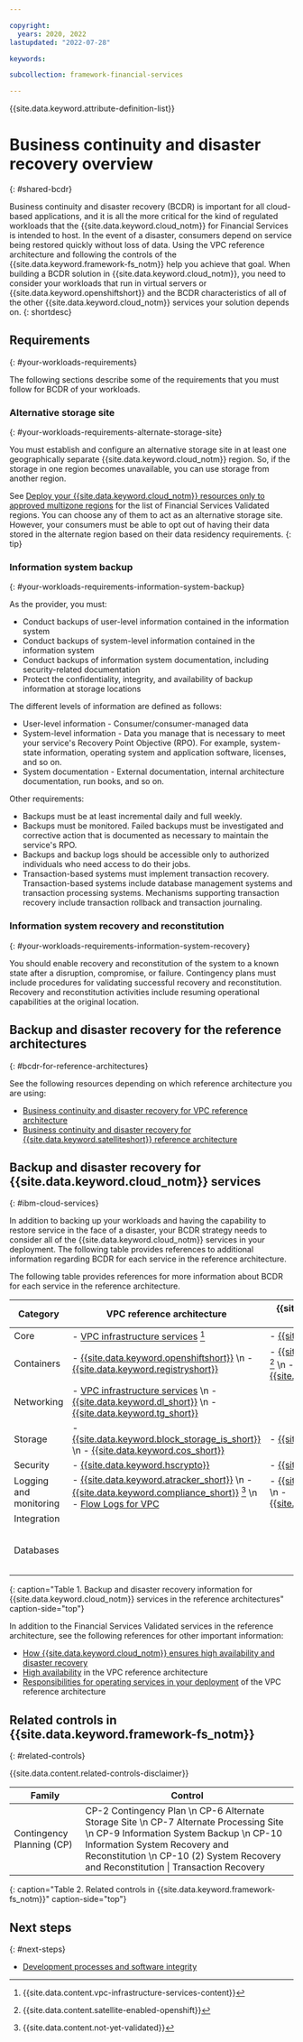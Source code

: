 ```yaml
---

copyright:
  years: 2020, 2022
lastupdated: "2022-07-28"

keywords: 

subcollection: framework-financial-services

---
```


{{site.data.keyword.attribute-definition-list}}

# Business continuity and disaster recovery overview
{: #shared-bcdr}

Business continuity and disaster recovery (BCDR) is important for all cloud-based applications, and it is all the more critical for the kind of regulated workloads that the {{site.data.keyword.cloud_notm}} for Financial Services is intended to host. In the event of a disaster, consumers depend on service being restored quickly without loss of data. Using the VPC reference architecture and following the controls of the {{site.data.keyword.framework-fs_notm}} help you achieve that goal. When building a BCDR solution in {{site.data.keyword.cloud_notm}}, you need to consider your workloads that run in virtual servers or {{site.data.keyword.openshiftshort}} and the BCDR characteristics of all of the other {{site.data.keyword.cloud_notm}} services your solution depends on.
{: shortdesc}

## Requirements
{: #your-workloads-requirements}

The following sections describe some of the requirements that you must follow for BCDR of your workloads.

### Alternative storage site 
{: #your-workloads-requirements-alternate-storage-site}

You must establish and configure an alternative storage site in at least one geographically separate {{site.data.keyword.cloud_notm}} region. So, if the storage in one region becomes unavailable, you can use storage from another region.

See [Deploy your {{site.data.keyword.cloud_notm}} resources only to approved multizone regions](/docs/framework-financial-services?topic=framework-financial-services-best-practices#best-practices-financial-services-regions) for the list of Financial Services Validated regions. You can choose any of them to act as an alternative storage site. However, your consumers must be able to opt out of having their data stored in the alternate region based on their data residency requirements.
{: tip}



### Information system backup
{: #your-workloads-requirements-information-system-backup}

As the provider, you must:

* Conduct backups of user-level information contained in the information system
* Conduct backups of system-level information contained in the information system
* Conduct backups of information system documentation, including security-related documentation
* Protect the confidentiality, integrity, and availability of backup information at storage locations  

The different levels of information are defined as follows:

* User-level information - Consumer/consumer-managed data
* System-level information - Data you manage that is necessary to meet your service's Recovery Point Objective (RPO). For example, system-state information, operating system and application software, licenses, and so on.
* System documentation - External documentation, internal architecture documentation, run books, and so on.

Other requirements:

* Backups must be at least incremental daily and full weekly.
* Backups must be monitored. Failed backups must be investigated and corrective action that is documented as necessary to maintain the service's RPO.
* Backups and backup logs should be accessible only to authorized individuals who need access to do their jobs.
* Transaction-based systems must implement transaction recovery. Transaction-based systems include database management systems and transaction processing systems. Mechanisms supporting transaction recovery include transaction rollback and transaction journaling.

### Information system recovery and reconstitution
{: #your-workloads-requirements-information-system-recovery}

You should enable recovery and reconstitution of the system to a known state after a disruption, compromise, or failure. Contingency plans must include procedures for validating successful recovery and reconstitution.  Recovery and reconstitution activities include resuming operational capabilities at the original location.

## Backup and disaster recovery for the reference architectures
{: #bcdr-for-reference-architectures}

See the following resources depending on which reference architecture you are using:

- [Business continuity and disaster recovery for VPC reference architecture](/docs/framework-financial-services?topic=framework-financial-services-vpc-architecture-bcdr)
- [Business continuity and disaster recovery for {{site.data.keyword.satelliteshort}} reference architecture](/docs/framework-financial-services?topic=framework-financial-services-satellite-architecture-bcdr)

## Backup and disaster recovery for {{site.data.keyword.cloud_notm}} services
{: #ibm-cloud-services}

In addition to backing up your workloads and having the capability to restore service in the face of a disaster, your BCDR strategy needs to consider all of the {{site.data.keyword.cloud_notm}} services in your deployment. The following table provides references to additional information regarding BCDR for each service in the reference architecture.

The following table provides references for more information about BCDR for each service in the reference architecture.

| Category | VPC reference architecture | {{site.data.keyword.satelliteshort}} reference architecture | Optional for both |
|----------|-------------------|-------------------|-------------------|
| Core  | - [VPC infrastructure services](/vpc?topic=vpc-ha-dr-vpc) [^tabletext] | - [{{site.data.keyword.satelliteshort}}](/docs/satellite?topic=satellite-ha) |  |
| Containers  | - [{{site.data.keyword.openshiftshort}}](/docs/openshift?topic=openshift-ha) \n - [{{site.data.keyword.registryshort}}](/docs/Registry?topic=Registry-ha-dr) | - [{{site.data.keyword.openshiftshort}}](/docs/openshift?topic=openshift-ha) [^tabletext-satellite-enabled-openshift] \n - [{{site.data.keyword.registryshort}}](/docs/Registry?topic=Registry-ha-dr) |  |
| Networking  | - [VPC infrastructure services](/vpc?topic=vpc-ha-dr-vpc) \n - [{{site.data.keyword.dl_short}}](/docs/dl?topic=dl-ha-dr) \n - [{{site.data.keyword.tg_short}}](/docs/transit-gateway?topic=transit-gateway-ha-dr#disaster-recovery)  |  |  |
| Storage  | - [{{site.data.keyword.block_storage_is_short}}](/vpc?topic=vpc-ha-dr-vpc) \n - [{{site.data.keyword.cos_short}}](/docs/cloud-object-storage?topic=cloud-object-storage-endpoints#endpoints-geo) | - [{{site.data.keyword.cos_short}}](/docs/cloud-object-storage?topic=cloud-object-storage-endpoints#endpoints-geo) |  |
| Security  | - [{{site.data.keyword.hscrypto}}](/docs/hs-crypto?topic=hs-crypto-ha-dr#cross-region-disaster-recovery)  | - [{{site.data.keyword.hscrypto}}](/docs/hs-crypto?topic=hs-crypto-ha-dr#cross-region-disaster-recovery)  | - [{{site.data.keyword.appid_short_notm}}](/docs/appid?topic=appid-ha-dr)  |
| Logging and monitoring  | - [{{site.data.keyword.atracker_short}}](/docs/activity-tracker?topic=activity-tracker-ha-dr) \n - [{{site.data.keyword.compliance_short}}](/docs/security-compliance?topic=security-compliance-ha-dr) [^tabletext-not-yet-validated] \n - [Flow Logs for VPC](/vpc?topic=vpc-ha-dr-vpc)  | - [{{site.data.keyword.atracker_short}}](/docs/activity-tracker?topic=activity-tracker-ha-dr) \n - [{{site.data.keyword.compliance_short}}](/docs/security-compliance?topic=security-compliance-ha-dr) |  |
| Integration  |  |  | - [{{site.data.keyword.messagehub}}](/docs/EventStreams?topic=EventStreams-disaster_recovery_scenario) |
| Databases  |  |  | - [{{site.data.keyword.ihsdbaas_mongodb_full}}](/docs/hyper-protect-dbaas-for-mongodb?topic=hyper-protect-dbaas-for-mongodb-high-availability-disaster-recovery) \n - [{{site.data.keyword.ihsdbaas_postgresql_full}}](/docs/hyper-protect-dbaas-for-postgresql?topic=hyper-protect-dbaas-for-postgresql-high-availability-disaster-recovery) |
{: caption="Table 1. Backup and disaster recovery information for {{site.data.keyword.cloud_notm}} services in the reference architectures" caption-side="top"}

[^tabletext]: {{site.data.content.vpc-infrastructure-services-content}}

[^tabletext-satellite-enabled-openshift]: {{site.data.content.satellite-enabled-openshift}}

[^tabletext-not-yet-validated]: {{site.data.content.not-yet-validated}}

In addition to the Financial Services Validated services in the reference architecture, see the following references for other important information:

* [How {{site.data.keyword.cloud_notm}} ensures high availability and disaster recovery](/docs/overview?topic=overview-zero-downtime)
* [High availability](/docs/framework-financial-services?topic=framework-financial-services-shared-high-availability) in the VPC reference architecture
* [Responsibilities for operating services in your deployment](/docs/framework-financial-services?topic=framework-financial-services-shared-responsibilities) of the VPC reference architecture

## Related controls in {{site.data.keyword.framework-fs_notm}} 
{: #related-controls}

{{site.data.content.related-controls-disclaimer}}


| Family              | Control                                           |
|---------------------|---------------------------------------------------|
| Contingency Planning (CP) | CP-2 Contingency Plan \n CP-6 Alternate Storage Site \n CP-7 Alternate Processing Site \n CP-9 Information System Backup \n CP-10 Information System Recovery and Reconstitution \n CP-10 (2) System Recovery and Reconstitution &#124; Transaction Recovery  |
{: caption="Table 2. Related controls in {{site.data.keyword.framework-fs_notm}}" caption-side="top"}

## Next steps
{: #next-steps}

* [Development processes and software integrity](/docs/framework-financial-services?topic=framework-financial-services-shared-development-processes)
